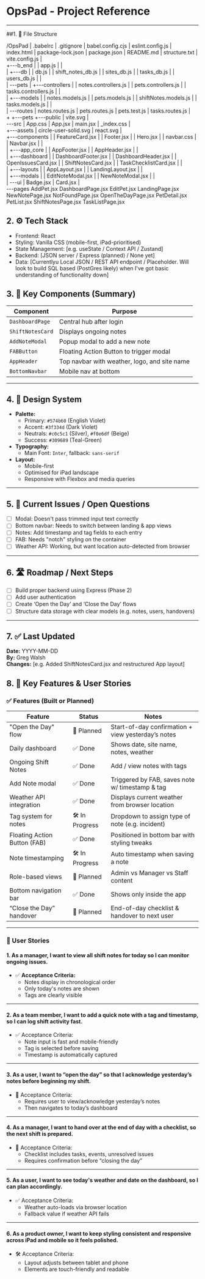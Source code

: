 # OpsPad - Project Reference

--- --- ---

##1. 📁 File Structure

/OpsPad
|   .babelrc
|   .gitignore
|   babel.config.cjs
|   eslint.config.js
|   index.html
|   package-lock.json
|   package.json
|   README.md
|   structure.txt
|   vite.config.js
|   
+---b_end
|   |   app.js
|   |   
|   +---db
|   |       db.js
|   |       shift_notes_db.js
|   |       sites_db.js
|   |       tasks_db.js
|   |       users_db.js
|   |       
|   \---pets
|       +---controllers
|       |       notes.controllers.js
|       |       pets.controllers.js
|       |       tasks.controllers.js
|       |       
|       +---models
|       |       notes.models.js
|       |       pets.models.js
|       |       shiftNotes.models.js
|       |       tasks.models.js
|       |       
|       \---routes
|               notes.routes.js
|               pets.routes.js
|               pets.test.js
|               tasks.routes.js
|               
+
+---pets
+---public
|       vite.svg
|       
\---src
    |   App.css
    |   App.jsx
    |   main.jsx
    |   _index.css
    |   
    +---assets
    |       circle-user-solid.svg
    |       react.svg
    |       
    +---components
    |   |   FeatureCard.jsx
    |   |   Footer.jsx
    |   |   Hero.jsx
    |   |   navbar.css
    |   |   Navbar.jsx
    |   |   
    |   +---app_core
    |   |       AppFooter.jsx
    |   |       AppHeader.jsx
    |   |       
    |   +---dashboard
    |   |       DashboardFooter.jsx
    |   |       DashboardHeader.jsx
    |   |       OpenIssuesCard.jsx
    |   |       ShiftNotesCard.jsx
    |   |       TaskChecklistCard.jsx
    |   |       
    |   +---layouts
    |   |       AppLayout.jsx
    |   |       LandingLayout.jsx
    |   |       
    |   +---modals
    |   |       EditNoteModal.jsx
    |   |       NewNoteModal.jsx
    |   |       
    |   \---ui
    |           Badge.jsx
    |           Card.jsx
    |           
    \---pages
            AddPet.jsx
            DashboardPage.jsx
            EditPet.jsx
            LandingPage.jsx
            NewNotePage.jsx
            NotFoundPage.jsx
            OpenTheDayPage.jsx
            PetDetail.jsx
            PetList.jsx
            ShiftNotesPage.jsx
            TaskListPage.jsx




  ## 2. ⚙️ Tech Stack

- Frontend: React
- Styling: Vanilla CSS (mobile-first, iPad-prioritised)
- State Management: [e.g. useState / Context API / Zustand]
- Backend: [JSON server / Express (planned) / None yet]
- Data: [Currentlyu Local JSON / REST API endpoint / Placeholder. Will look to build SQL based (PostGres likely) when I've got basic understanding of functionality down]


## 3. 🧩 Key Components (Summary)

| Component        | Purpose                                      |
|------------------|----------------------------------------------|
| `DashboardPage`  | Central hub after login                      |
| `ShiftNotesCard` | Displays ongoing notes                       |
| `AddNoteModal`   | Popup modal to add a new note                |
| `FABButton`      | Floating Action Button to trigger modal      |
| `AppHeader`      | Top navbar with weather, logo, and site name |
| `BottomNavbar`   | Mobile nav at bottom                         |

---

## 4. 🎨 Design System

- **Palette:**
  - Primary: `#574b60` (English Violet)
  - Accent: `#3f334d` (Dark Violet)
  - Neutrals: `#c0c5c1` (Silver), `#f0e6df` (Beige)
  - Success: `#309689` (Teal-Green)
- **Typography:**
  - Main Font: `Inter`, fallback: `sans-serif`
- **Layout:**
  - Mobile-first
  - Optimised for iPad landscape
  - Responsive with Flexbox and media queries

---

## 5. 🐛 Current Issues / Open Questions

- [ ] Modal: Doesn't pass trimmed input text correctly
- [ ] Bottom navbar: Needs to switch between landing & app views
- [ ] Notes: Add timestamp and tag fields to each entry
- [ ] FAB: Needs "notch" styling on the container
- [ ] Weather API: Working, but want location auto-detected from browser

---

## 6. 🛣️ Roadmap / Next Steps

- [ ] Build proper backend using Express (Phase 2)
- [ ] Add user authentication
- [ ] Create ‘Open the Day’ and ‘Close the Day’ flows
- [ ] Structure data storage with clear models (e.g. notes, users, handovers)

---

## 7. ✅ Last Updated

**Date:** YYYY-MM-DD  
**By:** Greg Walsh  
**Changes:** [e.g. Added ShiftNotesCard.jsx and restructured App layout]


## 8. 🧠 Key Features & User Stories

### ✅ Features (Built or Planned)

| Feature                      | Status     | Notes                                               |
|------------------------------|------------|-----------------------------------------------------|
| "Open the Day" flow          | 🚧 Planned | Start-of-day confirmation + view yesterday’s notes  |
| Daily dashboard              | ✅ Done     | Shows date, site name, notes, weather               |
| Ongoing Shift Notes          | ✅ Done     | Add / view notes with tags                          |
| Add Note modal               | ✅ Done     | Triggered by FAB, saves note w/ timestamp & tag     |
| Weather API integration      | ✅ Done     | Displays current weather from browser location      |
| Tag system for notes         | 🛠 In Progress | Dropdown to assign type of note (e.g. incident)  |
| Floating Action Button (FAB) | ✅ Done     | Positioned in bottom bar with styling tweaks        |
| Note timestamping            | 🛠 In Progress | Auto timestamp when saving a note                 |
| Role-based views             | 🚧 Planned | Admin vs Manager vs Staff content                   |
| Bottom navigation bar        | ✅ Done     | Shows only inside the app                           |
| “Close the Day” handover     | 🚧 Planned | End-of-day checklist & handover to next user        |

---

### 👤 User Stories

#### 1. As a **manager**, I want to view all shift notes for today so I can monitor ongoing issues.

- ✅ **Acceptance Criteria:**
  - Notes display in chronological order
  - Only today's notes are shown
  - Tags are clearly visible

---

#### 2. As a **team member**, I want to add a quick note with a tag and timestamp, so I can log shift activity fast.

- ✅ Acceptance Criteria:
  - Note input is fast and mobile-friendly
  - Tag is selected before saving
  - Timestamp is automatically captured

---

#### 3. As a **user**, I want to “open the day” so that I acknowledge yesterday’s notes before beginning my shift.

- 🚧 Acceptance Criteria:
  - Requires user to view/acknowledge yesterday’s notes
  - Then navigates to today’s dashboard

---

#### 4. As a **manager**, I want to hand over at the end of day with a checklist, so the next shift is prepared.

- 🚧 Acceptance Criteria:
  - Checklist includes tasks, events, unresolved issues
  - Requires confirmation before “closing the day”

---

#### 5. As a **user**, I want to see today's weather and date on the dashboard, so I can plan accordingly.

- ✅ Acceptance Criteria:
  - Weather auto-loads via browser location
  - Fallback value if weather API fails

---

#### 6. As a **product owner**, I want to keep styling consistent and responsive across iPad and mobile so it feels polished.

- 🛠 Acceptance Criteria:
  - Layout adjusts between tablet and phone
  - Elements are touch-friendly and readable





